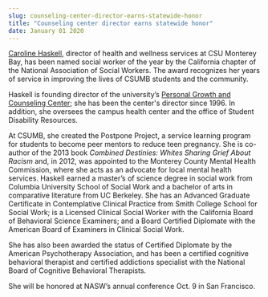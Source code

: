 ```yaml
---
slug: counseling-center-director-earns-statewide-honor
title: "Counseling center director earns statewide honor"
date: January 01 2020
---
```


 
<p>
  <a
    href="https://csumb.edu/pgcc/caroline&#45;haskell&#45;lcsw&#45;bcd&#45;founding&#45;director?_search=Caroline+Haskell"
    >Caroline Haskell</a
  >, director of health and wellness services at CSU Monterey Bay, has been
  named social worker of the year by the California chapter of the National
  Association of Social Workers. The award recognizes her years of service in
  improving the lives of CSUMB students and the community.
</p>
<p>
  Haskell is founding director of the university’s
  <a href="https://csumb.edu/pgcc">Personal Growth and Counseling Center</a>;
  she has been the center's director since 1996. In addition, she oversees the
  campus health center and the office of Student Disability Resources.
</p>
<p>
  At CSUMB, she created the Postpone Project, a service learning program for
  students to become peer mentors to reduce teen pregnancy. She is co&#45;author
  of the 2013 book
  <em>Combined Destinies: Whites Sharing Grief About Racism</em> and, in 2012,
  was appointed to the Monterey County Mental Health Commission, where she acts
  as an advocate for local mental health services. Haskell earned a master’s of
  science degree in social work from Columbia University School of Social Work
  and a bachelor of arts in comparative literature from UC Berkeley. She has an
  Advanced Graduate Certificate in Contemplative Clinical Practice from Smith
  College School for Social Work; is a Licensed Clinical Social Worker with the
  California Board of Behavioral Science Examiners; and a Board Certified
  Diplomate with the American Board of Examiners in Clinical Social Work.
</p>
<p>
  She has also been awarded the status of Certified Diplomate by the American
  Psychotherapy Association, and has been a certified cognitive behavioral
  therapist and certified addictions specialist with the National Board of
  Cognitive Behavioral Therapists.
</p>
<p>She will be honored at NASW’s annual conference Oct. 9 in San Francisco.</p>
 
